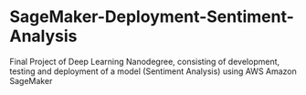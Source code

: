 # SageMaker-Deployment-Sentiment-Analysis
Final Project of Deep Learning Nanodegree, consisting of development, testing and deployment of a model (Sentiment Analysis) using AWS Amazon SageMaker
